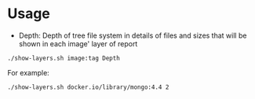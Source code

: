 # Usage


- Depth: Depth of tree file system in details of files and sizes that will be shown in each image' layer of report



```shell
./show-layers.sh image:tag Depth
```



For example:

```shell
./show-layers.sh docker.io/library/mongo:4.4 2
```
